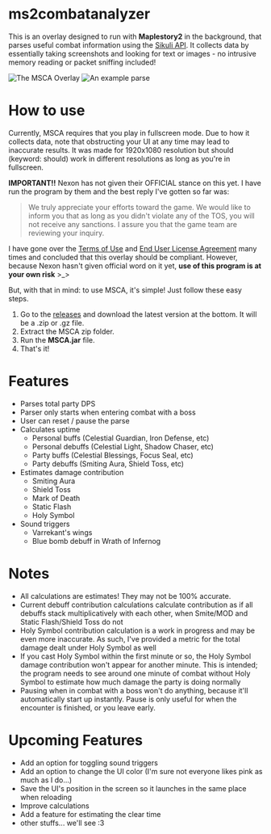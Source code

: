 # ms2combatanalyzer
This is an overlay designed to run with **Maplestory2** in the background, that parses useful combat information using the [Sikuli API](http://doc.sikuli.org/). It collects data by essentially taking screenshots and looking for text or images - no intrusive memory reading or packet sniffing included!

![The MSCA Overlay](https://media.giphy.com/media/RkHuicEN5HldWz6sYO/giphy.gif)
![An example parse](https://i.imgur.com/eEpsxFN.png)

# How to use
Currently, MSCA requires that you play in fullscreen mode. Due to how it collects data, note that obstructing your UI at any time may lead to inaccurate results. It was made for 1920x1080 resolution but should (keyword: should) work in different resolutions as long as you're in fullscreen.

**IMPORTANT!!**
Nexon has not given their OFFICIAL stance on this yet. I have run the program by them and the best reply I've gotten so far was:

> We truly appreciate your efforts toward the game. We would like to inform you that as long as you didn't violate any of the TOS, you will not receive any sanctions. I assure you that the game team are reviewing your inquiry.

I have gone over the [Terms of Use](https://www.nexon.com/main/en/legal/tou) and [End User License Agreement](http://www.nexon.net/legal/end-user-license-agreement/) many times and concluded that this overlay should be compliant. However, because Nexon hasn't given official word on it yet, **use of this program is at your own risk** >_>

But, with that in mind: to use MSCA, it's simple! Just follow these easy steps.

1. Go to the [releases](https://github.com/Maygi/ms2combatanalyzer/releases) and download the latest version at the bottom. It will be a .zip or .gz file.
2. Extract the MSCA zip folder.
3. Run the **MSCA.jar** file.
4. That's it!

# Features
* Parses total party DPS
* Parser only starts when entering combat with a boss
* User can reset / pause the parse
* Calculates uptime
  * Personal buffs (Celestial Guardian, Iron Defense, etc)
  * Personal debuffs (Celestial Light, Shadow Chaser, etc)
  * Party buffs (Celestial Blessings, Focus Seal, etc)
  * Party debuffs (Smiting Aura, Shield Toss, etc)
* Estimates damage contribution
  * Smiting Aura
  * Shield Toss
  * Mark of Death
  * Static Flash
  * Holy Symbol
* Sound triggers
  * Varrekant's wings
  * Blue bomb debuff in Wrath of Infernog

# Notes
* All calculations are estimates! They may not be 100% accurate.
* Current debuff contribution calculations calculate contribution as if all debuffs stack multiplicatively
 with each other, when Smite/MOD and Static Flash/Shield Toss do not
* Holy Symbol contribution calculation is a work in progress and may be even more inaccurate. As such, I've provided a metric for the total damage dealt under Holy Symbol as well
* If you cast Holy Symbol within the first minute or so, the Holy Symbol damage contribution won't appear for another minute. This is intended; the program needs to see around one minute of combat without Holy Symbol to estimate how much damage the party is doing normally
* Pausing when in combat with a boss won't do anything, because it'll automatically start up instantly. Pause is only useful for when the encounter is finished, or you leave early.

# Upcoming Features
* Add an option for toggling sound triggers
* Add an option to change the UI color (I'm sure not everyone likes pink as much as I do...)
* Save the UI's position in the screen so it launches in the same place when reloading
* Improve calculations
* Add a feature for estimating the clear time
* other stuffs... we'll see :3 

